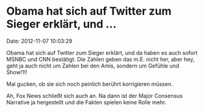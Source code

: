 Obama hat sich auf Twitter zum Sieger erklärt, und \...
=======================================================

Date: 2012-11-07 10:03:29

Obama hat sich auf Twitter zum Sieger erklärt, und da haben es auch
sofort MSNBC und CNN bestätigt. Die Zahlen geben das m.E. nicht her,
aber hey, geht ja auch nicht um Zahlen bei den Amis, sondern um Gefühle
und Show!1!!

Mal gucken, ob sie sich noch peinlich berührt korrigieren müssen.

Ah, Fox News schließt sich auch an. Na dann ist der Major Consensus
Narrative ja hergestellt und die Fakten spielen keine Rolle mehr.
